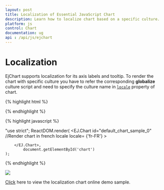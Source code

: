 ```yaml
---
layout: post
title: Localization of Essential JavaScript Chart
description: Learn how to localize chart based on a specific culture.
platform: js
control: Chart
documentation: ug
api : /api/js/ejchart
---
```


# Localization

EjChart supports localization for its axis labels and tooltip. To render the chart with specific culture you have to refer the corresponding **globalize** culture script and need to specify the culture name in [`locale`](../api/ejchart#members:locale) property of chart.   

{% highlight html %}


<head> 
<!--Refer french globalize culture script-->
<script src="../scripts/cultures/globalize.culture.fr-FR.min.js"></script>
</head>

<body>
    <div id="chartcontainer"></div>
</body>

{% endhighlight %}

{% highlight javascript %}

"use strict";
	ReactDOM.render(
		<EJ.Chart id="default_chart_sample_0"
		//Render chart in french locale
        locale= {'fr-FR'}
		>        
            
		</EJ.Chart>,
			document.getElementById('chart')
	);


{% endhighlight %}

![](/js/Chart/Localization_images/Localization_img1.png)

[Click](http://js.syncfusion.com/demos/web/#!/azure/chart/chartcustomization/localization) here to view the localization chart online demo sample.


